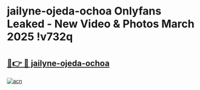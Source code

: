 # jailyne-ojeda-ochoa Onlyfans Leaked - New Video & Photos March 2025 !v732q

# <h2><a href="https://kq6hpe.iuczelnia.edu.pl?title=jailyne-ojeda-ochoa&ref=v732q">🔗👉 🔴 jailyne-ojeda-ochoa</a></h2>

[![acn](https://github.com/user-attachments/assets/0f9c940e-d8b0-45ae-aac7-cd30a18b3e1c)](https://kq6hpe.iuczelnia.edu.pl?title=jailyne-ojeda-ochoa&ref=v732q)

